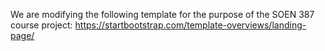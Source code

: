 We are modifying the following template for the purpose of the SOEN 387 course project: https://startbootstrap.com/template-overviews/landing-page/